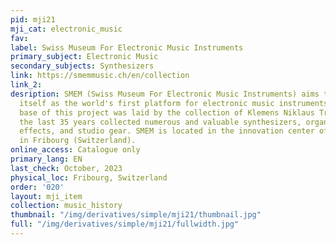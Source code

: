 ```yaml
---
pid: mji21
mji_cat: electronic_music
fav: 
label: Swiss Museum For Electronic Music Instruments
primary_subject: Electronic Music
secondary_subjects: Synthesizers
link: https://smemmusic.ch/en/collection
link_2: 
desription: SMEM (Swiss Museum For Electronic Music Instruments) aims to establish
  itself as the world's first platform for electronic music instruments. The first
  base of this project was laid by the collection of Klemens Niklaus Trenkle who for
  the last 35 years collected numerous and valuable synthesizers, organs, keyboards,
  effects, and studio gear. SMEM is located in the innovation center of the “BlueFactory”
  in Fribourg (Switzerland).
online_access: Catalogue only
primary_lang: EN
last_check: October, 2023
physical_loc: Fribourg, Switzerland
order: '020'
layout: mji_item
collection: music_history
thumbnail: "/img/derivatives/simple/mji21/thumbnail.jpg"
full: "/img/derivatives/simple/mji21/fullwidth.jpg"
---
```

